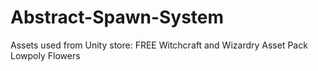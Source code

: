 # Abstract-Spawn-System

Assets used from Unity store:
FREE Witchcraft and Wizardry Asset Pack
Lowpoly Flowers
